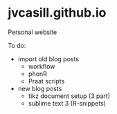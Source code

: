 jvcasill.github.io
==================

Personal website

To do:
- import old blog posts
	- workflow
	- phonR
	- Praat scripts
- new blog posts
	- tikz document setup (3 part)
	- sublime text 3 (R-snippets)
